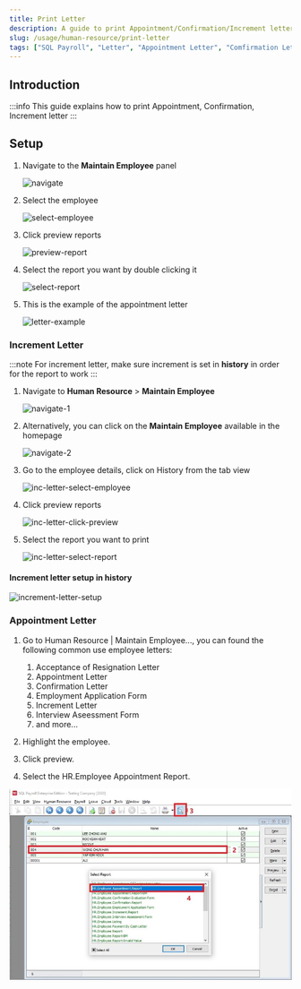```yaml
---
title: Print Letter
description: A guide to print Appointment/Confirmation/Increment letter
slug: /usage/human-resource/print-letter
tags: ["SQL Payroll", "Letter", "Appointment Letter", "Comfirmation Letter", "Increment Letter"]
---
```


## Introduction

:::info
This guide explains how to print Appointment, Confirmation, Increment letter
:::

## Setup

1. Navigate to the **Maintain Employee** panel

   ![navigate](../../../static/img/usage/human-resource/print-letter/navigate.png)

2. Select the employee

   ![select-employee](../../../static/img/usage/human-resource/print-letter/select-employee.png)

3. Click preview reports

   ![preview-report](../../../static/img/usage/human-resource/print-letter/preview-report.png)

4. Select the report you want by double clicking it

   ![select-report](../../../static/img/usage/human-resource/print-letter/select-report.png)

5. This is the example of the appointment letter

   ![letter-example](../../../static/img/usage/human-resource/print-letter/letter-example.png)

### Increment Letter

:::note
For increment letter, make sure increment is set in **history** in order for the report to work
:::

1. Navigate to **Human Resource** > **Maintain Employee**

   ![navigate-1](../../../static/img/usage/human-resource/print-letter/navigate-1.png)

2. Alternatively, you can click on the **Maintain Employee** available in the homepage

   ![navigate-2](../../../static/img/usage/human-resource/print-letter/navigate-2.png)

3. Go to the employee details, click on History from the tab view

   ![inc-letter-select-employee](../../../static/img/usage/human-resource/print-letter/inc-letter-select-employee.png)

4. Click preview reports

   ![inc-letter-click-preview](../../../static/img/usage/human-resource/print-letter/inc-letter-click-preview.png)

5. Select the report you want to print

   ![inc-letter-select-report](../../../static/img/usage/human-resource/print-letter/inc-letter-select-report.png)

#### Increment letter setup in history

![increment-letter-setup](../../../static/img/usage/human-resource/print-letter/increment-letter-setup.png)

### Appointment Letter

1. Go to Human Resource | Maintain Employee..., you can found the following common use employee letters:

    1. Acceptance of Resignation Letter
    2. Appointment Letter
    3. Confirmation Letter
    4. Employment Application Form
    5. Increment Letter
    6. Interview Aseessment Form
    7. and more...

2. Highlight the employee.

3. Click preview.

4. Select the HR.Employee Appointment Report.

![yc1](../../../static/img/usage/human-resource/print-letter/yc1-appointment-letter.jpg)